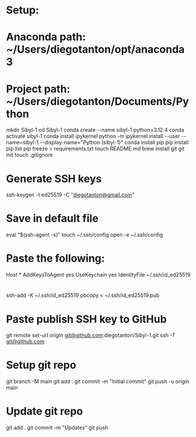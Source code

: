 # Setup:

# Anaconda path: ~/Users/diegotanton/opt/anaconda3
# Project path: ~/Users/diegotanton/Documents/Python

mkdir Sibyl-1
cd Sibyl-1
conda create --name sibyl-1 python=3.12.4
conda activate sibyl-1
conda install ipykernel
python -m ipykernel install --user --name=sibyl-1 --display-name="Python (sibyl-1)"
conda install pip
pip install <packages>
pip list
pip freeze > requirements.txt
touch README.md
brew install git
git init
touch .gitignore

# Generate SSH keys
ssh-keygen -t ed25519 -C "diegotanton@gmail.com"
# Save in default file
eval "$(ssh-agent -s)"
touch ~/.ssh/config
open -e ~/.ssh/config
# Paste the following:
Host *
  AddKeysToAgent yes
  UseKeychain yes
  IdentityFile ~/.ssh/id_ed25519
#
ssh-add -K ~/.ssh/id_ed25519
pbcopy < ~/.ssh/id_ed25519.pub
# Paste publish SSH key to GitHub
git remote set-url origin git@github.com:diegotanton/Sibyl-1.git
ssh -T git@github.com

# Setup git repo
git branch -M main
git add .
git commit -m "Initial commit"
git push -u origin main

# Update git repo
git add .
git commit -m "Updates"
git push